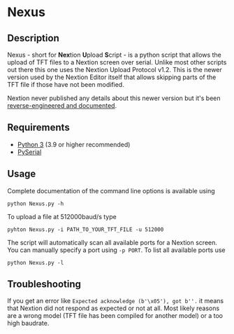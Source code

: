 # Nexus

## Description

Nexus - short for **Nex**tion **U**pload **S**cript - is a python script that allows the upload of TFT files to a Nextion screen over serial. Unlike most other scripts out there this one uses the Nextion Upload Protocol v1.2. This is the newer version used by the Nextion Editor itself that allows skipping parts of the TFT file if those have not been modified. 

Nextion never published any details about this newer version but it's been [reverse-engineered and documented](https://unofficialnextion.com/t/nextion-upload-protocol-v1-2-the-fast-one/1044).

## Requirements

* [Python 3](https://www.python.org/downloads/) (3.9 or higher recommended)
* [PySerial](https://pypi.org/project/pyserial/)

## Usage

Complete documentation of the command line options is available using

```
python Nexus.py -h
```

To upload a file at 512000baud/s type

```
pyhton Nexus.py -i PATH_TO_YOUR_TFT_FILE -u 512000
```

The script will automatically scan all available ports for a Nextion screen. You can manually specify a port using `-p PORT`. To list all available ports use 

```
python Nexus.py -l
```

## Troubleshooting

If you get an error like `Expected acknowledge (b'\x05'), got b''.` it means that Nextion did not respond as expected or not at all. Most likely reasons are a wrong model (TFT file has been compiled for another model) or a too high baudrate.
